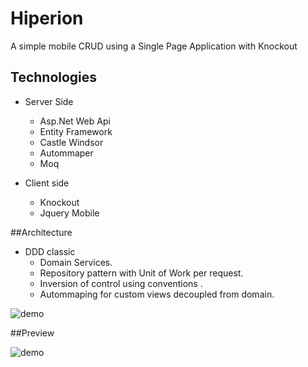 Hiperion
=============

A simple mobile CRUD using a Single Page Application with Knockout

## Technologies
* Server Side
    * Asp.Net Web Api
    * Entity Framework
    * Castle Windsor
    * Autommaper
    * Moq
    

* Client side
    * Knockout 
    * Jquery Mobile
  

##Architecture
* DDD classic
    * Domain Services.
    * Repository pattern with Unit of Work per request.
    * Inversion of control using conventions .
    * Autommaping for custom views decoupled from domain.
  
![demo](http://www.methodsandtools.com/archive/onion17.jpg)


##Preview

![demo](http://share.gifyoutube.com/yNPpAl.gif)

